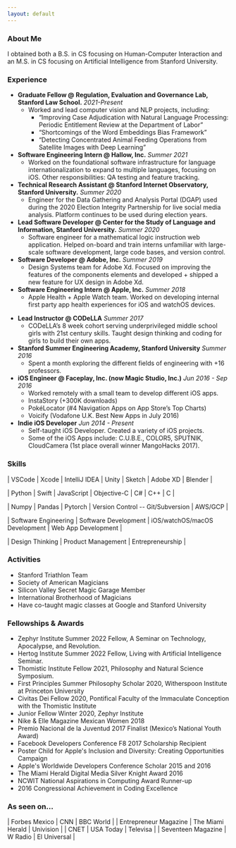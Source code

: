 ```yaml
---
layout: default
---
```


### About Me

I obtained both a B.S. in CS focusing on Human-Computer Interaction and an M.S. in CS  focusing on Artificial Intelligence from Stanford University. 

### Experience 

- **Graduate Fellow @ Regulation, Evaluation and Governance Lab, Stanford Law School.** *2021-Present*
    - Worked and lead computer vision and NLP projects, including:
        * “Improving Case Adjudication with Natural Language Processing: Periodic Entitlement Review at the Department of Labor”
        * “Shortcomings of the Word Embeddings Bias Framework”
        * “Detecting Concentrated Animal Feeding Operations from Satellite Images with Deep Learning”
- **Software Engineering Intern @ Hallow, Inc.** *Summer 2021*
    - Worked on the foundational software infrastructure for language internationalization to expand to multiple languages, focusing on iOS. Other responsibilities: QA testing and feature tracking.
- **Technical Research Assistant @ Stanford Internet Observatory, Stanford University.** *Summer 2020*
    - Engineer for the Data Gathering and Analysis Portal (DGAP) used during the 2020 Election Integrity Partnership for live social media analysis. Platform continues to be used during election years.
- **Lead Software Developer @ Center for the Study of Language and Information, Stanford University.** *Summer 2020*
    - Software engineer for a mathematical logic instruction web application. Helped on-board and train interns unfamiliar with large-scale software development, large code bases, and version control.
- **Software Developer @ Adobe, Inc.** *Summer 2019*
    - Design Systems team for Adobe Xd. Focused on improving the features of the components elements and developed + shipped a new feature for UX design in Adobe Xd. 
- **Software Engineering Intern @ Apple, Inc.** *Summer 2018*
    - Apple Health + Apple Watch team. Worked on developing internal first party app health experiences for iOS and watchOS devices.
<!-- - **Research Assistant @ Florida International University** *Summer 2017*
    - Assisted at the Distributed Multimedia Information Systems Laboratory and Integrated Computer Augmented Virtual Environment working on a Miami Beach model to simulate storms and sea level rise. -->
- **Lead Instructor @ CODeLLA** *Summer 2017*
    - CODeLLA’s 8 week cohort serving underprivileged middle school girls with 21st century skills. Taught design thinking and coding for girls to build their own apps.
- **Stanford Summer Engineering Academy, Stanford University** *Summer 2016*
    - Spent a month exploring the different fields of engineering with +16 professors.
- **iOS Engineer @ Faceplay, Inc. (now Magic Studio, Inc.)** *Jun 2016 - Sep 2016*
    - Worked remotely with a small team to develop different iOS apps.
    - InstaStory (+300K downloads)
    - PokéLocator (#4 Navigation Apps on App Store’s Top Charts)
    - Voicify (Vodafone U.K. Best New Apps in July 2016)
- **Indie iOS Developer** *Jun 2014 - Present*
    - Self-taught iOS Developer. Created a variety of iOS projects.
    - Some of the iOS Apps include: C.U.B.E., COLOR5, SPUTNIK, CloudCamera (1st place overall winner MangoHacks 2017).


### Skills

| VSCode | Xcode | IntelliJ IDEA | Unity | Sketch | Adobe XD | Blender |

| Python | Swift | JavaScript | Objective-C | C# | C++ | C |

| Numpy | Pandas | Pytorch | Version Control -- Git/Subversion | AWS/GCP | 

| Software Engineering | Software Development | iOS/watchOS/macOS Development | Web App Development |

| Design Thinking | Product Management | Entrepreneurship |

### Activities

- Stanford Triathlon Team 
- Society of American Magicians 
- Silicon Valley Secret Magic Garage Member 
- International Brotherhood of Magicians 
- Have co-taught magic classes at Google and Stanford University 

### Fellowships & Awards
* Zephyr Institute Summer 2022 Fellow, A Seminar on Technology, Apocalypse, and Revolution.
* Hertog Institute Summer 2022 Fellow, Living with Artificial Intelligence Seminar.
* Thomistic Institute Fellow 2021, Philosophy and Natural Science Symposium.
* First Principles Summer Philosophy Scholar 2020, Witherspoon Institute at Princeton University
* Civitas Dei Fellow 2020, Pontifical Faculty of the Immaculate Conception with the Thomistic Institute
* Junior Fellow Winter 2020, Zephyr Institute
* Nike & Elle Magazine Mexican Women 2018
* Premio Nacional de la Juventud 2017 Finalist (Mexico’s National Youth Award)
* Facebook Developers Conference F8 2017 Scholarship Recipient
* Poster Child for Apple's Inclusion and Diversity: Creating Opportunities Campaign
* Apple's Worldwide Developers Conference Scholar 2015 and 2016
* The Miami Herald Digital Media Silver Knight Award 2016
* NCWIT National Aspirations in Computing Award Runner-up 
* 2016 Congressional Achievement in Coding Excellence

### As seen on...

| Forbes Mexico | CNN | BBC World | 
| Entrepreneur Magazine | The Miami Herald | Univision | 
| CNET | USA Today | Televisa | 
| Seventeen Magazine | W Radio | El Universal |
